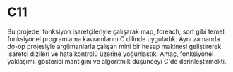# C11

Bu projede, fonksiyon işaretçileriyle çalışarak map, foreach, sort gibi temel fonksiyonel programlama kavramlarını C dilinde uyguladık. Aynı zamanda do-op projesiyle argümanlarla çalışan mini bir hesap makinesi geliştirerek işaretçi dizileri ve hata kontrolü üzerine yoğunlaştık. Amaç, fonksiyonel yaklaşımı, gösterici mantığını ve algoritmik düşünceyi C'de derinleştirmekti.
